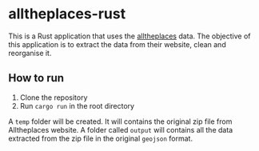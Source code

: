 # alltheplaces-rust

This is a Rust application that uses the [alltheplaces](https://github.com/alltheplaces/alltheplaces) data.
The objective of this application is to extract the data from their website, clean and reorganise it.

## How to run

1. Clone the repository
2. Run `cargo run` in the root directory

A `temp` folder will be created.
It will contains the original zip file from Alltheplaces website.
A folder called `output` will contains all the data extracted from the zip file in the original `geojson` format.
